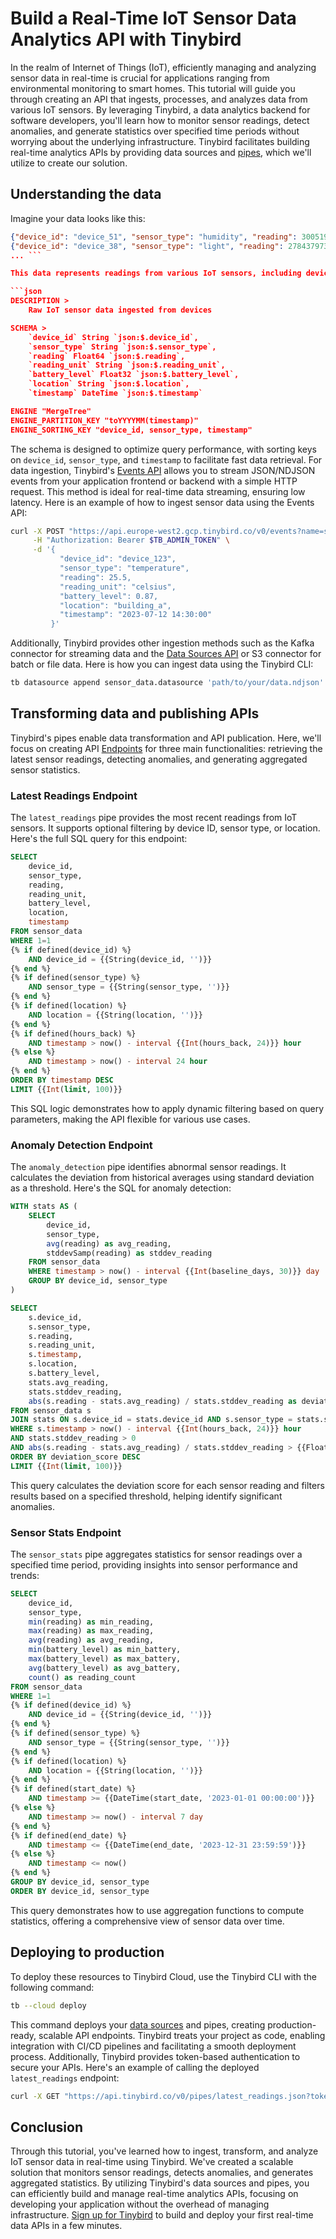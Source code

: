 # Build a Real-Time IoT Sensor Data Analytics API with Tinybird

In the realm of Internet of Things (IoT), efficiently managing and analyzing sensor data in real-time is crucial for applications ranging from environmental monitoring to smart homes. This tutorial will guide you through creating an API that ingests, processes, and analyzes data from various IoT sensors. By leveraging Tinybird, a data analytics backend for software developers, you'll learn how to monitor sensor readings, detect anomalies, and generate statistics over specified time periods without worrying about the underlying infrastructure. Tinybird facilitates building real-time analytics APIs by providing data sources and [pipes](https://www.tinybird.co/docs/forward/work-with-data/pipes?utm_source=DEV&utm_campaign=tb+create+--prompt+DEV), which we'll utilize to create our solution. 

## Understanding the data

Imagine your data looks like this:

```json
{"device_id": "device_51", "sensor_type": "humidity", "reading": 300519135100, "reading_unit": "%", "battery_level": 300519135100, "location": "bedroom", "timestamp": "2025-05-12 09:13:07"}
{"device_id": "device_38", "sensor_type": "light", "reading": 278437973800, "reading_unit": "lux", "battery_level": 278437973800, "location": "bathroom", "timestamp": "2025-05-12 01:46:40"}
... ```

This data represents readings from various IoT sensors, including device identifier, sensor type (e.g., temperature, humidity), reading values with units, battery levels, and location information. To store this data in Tinybird, we start by creating a data source with a schema tailored to our needs. Here's how you define the `sensor_data` data source:

```json
DESCRIPTION >
    Raw IoT sensor data ingested from devices

SCHEMA >
    `device_id` String `json:$.device_id`,
    `sensor_type` String `json:$.sensor_type`,
    `reading` Float64 `json:$.reading`,
    `reading_unit` String `json:$.reading_unit`,
    `battery_level` Float32 `json:$.battery_level`,
    `location` String `json:$.location`,
    `timestamp` DateTime `json:$.timestamp`

ENGINE "MergeTree"
ENGINE_PARTITION_KEY "toYYYYMM(timestamp)"
ENGINE_SORTING_KEY "device_id, sensor_type, timestamp"
```

The schema is designed to optimize query performance, with sorting keys on `device_id`, `sensor_type`, and `timestamp` to facilitate fast data retrieval. For data ingestion, Tinybird's [Events API](https://www.tinybird.co/docs/forward/get-data-in/events-api?utm_source=DEV&utm_campaign=tb+create+--prompt+DEV) allows you to stream JSON/NDJSON events from your application frontend or backend with a simple HTTP request. This method is ideal for real-time data streaming, ensuring low latency. Here is an example of how to ingest sensor data using the Events API:

```bash
curl -X POST "https://api.europe-west2.gcp.tinybird.co/v0/events?name=sensor_data&utm_source=DEV&utm_campaign=tb+create+--prompt+DEV" \
     -H "Authorization: Bearer $TB_ADMIN_TOKEN" \
     -d '{
           "device_id": "device_123",
           "sensor_type": "temperature",
           "reading": 25.5,
           "reading_unit": "celsius",
           "battery_level": 0.87,
           "location": "building_a",
           "timestamp": "2023-07-12 14:30:00"
         }'
```

Additionally, Tinybird provides other ingestion methods such as the Kafka connector for streaming data and the [Data Sources API](https://www.tinybird.co/docs/api-reference/datasource-api?utm_source=DEV&utm_campaign=tb+create+--prompt+DEV) or S3 connector for batch or file data. Here is how you can ingest data using the Tinybird CLI:

```bash
tb datasource append sensor_data.datasource 'path/to/your/data.ndjson'
```


## Transforming data and publishing APIs

Tinybird's pipes enable data transformation and API publication. Here, we'll focus on creating API [Endpoints](https://www.tinybird.co/docs/forward/work-with-data/publish-data/endpoints?utm_source=DEV&utm_campaign=tb+create+--prompt+DEV) for three main functionalities: retrieving the latest sensor readings, detecting anomalies, and generating aggregated sensor statistics. 

### Latest Readings Endpoint

The `latest_readings` pipe provides the most recent readings from IoT sensors. It supports optional filtering by device ID, sensor type, or location. Here's the full SQL query for this endpoint:

```sql
SELECT 
    device_id,
    sensor_type,
    reading,
    reading_unit,
    battery_level,
    location,
    timestamp
FROM sensor_data
WHERE 1=1
{% if defined(device_id) %}
    AND device_id = {{String(device_id, '')}}
{% end %}
{% if defined(sensor_type) %}
    AND sensor_type = {{String(sensor_type, '')}}
{% end %}
{% if defined(location) %}
    AND location = {{String(location, '')}}
{% end %}
{% if defined(hours_back) %}
    AND timestamp > now() - interval {{Int(hours_back, 24)}} hour
{% else %}
    AND timestamp > now() - interval 24 hour
{% end %}
ORDER BY timestamp DESC
LIMIT {{Int(limit, 100)}}
```

This SQL logic demonstrates how to apply dynamic filtering based on query parameters, making the API flexible for various use cases. 

### Anomaly Detection Endpoint

The `anomaly_detection` pipe identifies abnormal sensor readings. It calculates the deviation from historical averages using standard deviation as a threshold. Here's the SQL for anomaly detection:

```sql
WITH stats AS (
    SELECT 
        device_id,
        sensor_type,
        avg(reading) as avg_reading,
        stddevSamp(reading) as stddev_reading
    FROM sensor_data
    WHERE timestamp > now() - interval {{Int(baseline_days, 30)}} day
    GROUP BY device_id, sensor_type
)

SELECT 
    s.device_id,
    s.sensor_type,
    s.reading,
    s.reading_unit,
    s.timestamp,
    s.location,
    s.battery_level,
    stats.avg_reading,
    stats.stddev_reading,
    abs(s.reading - stats.avg_reading) / stats.stddev_reading as deviation_score
FROM sensor_data s
JOIN stats ON s.device_id = stats.device_id AND s.sensor_type = stats.sensor_type
WHERE s.timestamp > now() - interval {{Int(hours_back, 24)}} hour
AND stats.stddev_reading > 0
AND abs(s.reading - stats.avg_reading) / stats.stddev_reading > {{Float32(threshold, 3.0)}}
ORDER BY deviation_score DESC
LIMIT {{Int(limit, 100)}}
```

This query calculates the deviation score for each sensor reading and filters results based on a specified threshold, helping identify significant anomalies. 

### Sensor Stats Endpoint

The `sensor_stats` pipe aggregates statistics for sensor readings over a specified time period, providing insights into sensor performance and trends:

```sql
SELECT 
    device_id,
    sensor_type,
    min(reading) as min_reading,
    max(reading) as max_reading,
    avg(reading) as avg_reading,
    min(battery_level) as min_battery,
    max(battery_level) as max_battery,
    avg(battery_level) as avg_battery,
    count() as reading_count
FROM sensor_data
WHERE 1=1
{% if defined(device_id) %}
    AND device_id = {{String(device_id, '')}}
{% end %}
{% if defined(sensor_type) %}
    AND sensor_type = {{String(sensor_type, '')}}
{% end %}
{% if defined(location) %}
    AND location = {{String(location, '')}}
{% end %}
{% if defined(start_date) %}
    AND timestamp >= {{DateTime(start_date, '2023-01-01 00:00:00')}}
{% else %}
    AND timestamp >= now() - interval 7 day
{% end %}
{% if defined(end_date) %}
    AND timestamp <= {{DateTime(end_date, '2023-12-31 23:59:59')}}
{% else %}
    AND timestamp <= now()
{% end %}
GROUP BY device_id, sensor_type
ORDER BY device_id, sensor_type
```

This query demonstrates how to use aggregation functions to compute statistics, offering a comprehensive view of sensor data over time. 

## Deploying to production

To deploy these resources to Tinybird Cloud, use the Tinybird CLI with the following command:

```bash
tb --cloud deploy
```

This command deploys your [data sources](https://www.tinybird.co/docs/forward/get-data-in/data-sources?utm_source=DEV&utm_campaign=tb+create+--prompt+DEV) and pipes, creating production-ready, scalable API endpoints. Tinybird treats your project as code, enabling integration with CI/CD pipelines and facilitating a smooth deployment process. Additionally, Tinybird provides token-based authentication to secure your APIs. Here's an example of calling the deployed `latest_readings` endpoint:

```bash
curl -X GET "https://api.tinybird.co/v0/pipes/latest_readings.json?token=%24TB_ADMIN_TOKEN&device_id=device_123&hours_back=12&utm_source=DEV&utm_campaign=tb+create+--prompt+DEV"
```


## Conclusion

Through this tutorial, you've learned how to ingest, transform, and analyze IoT sensor data in real-time using Tinybird. We've created a scalable solution that monitors sensor readings, detects anomalies, and generates aggregated statistics. By utilizing Tinybird's data sources and pipes, you can efficiently build and manage real-time analytics APIs, focusing on developing your application without the overhead of managing infrastructure. [Sign up for Tinybird](https://cloud.tinybird.co/signup?utm_source=DEV&utm_campaign=tb+create+--prompt+DEV) to build and deploy your first real-time data APIs in a few minutes.